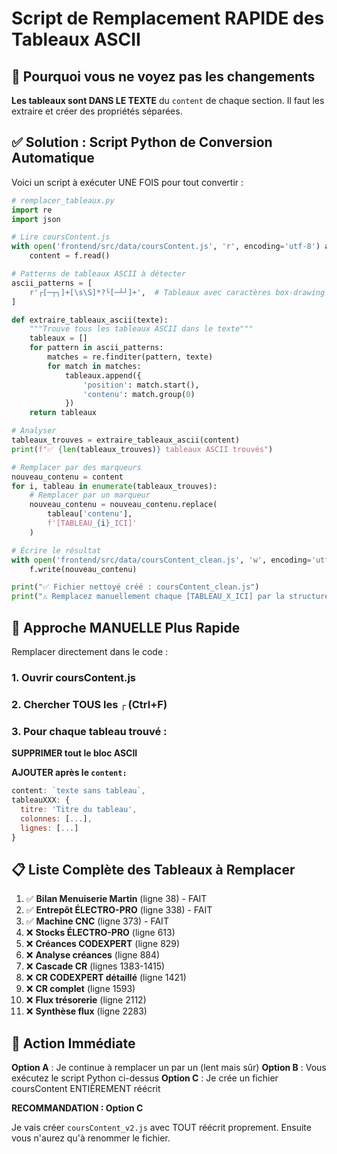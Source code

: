 # Script de Remplacement RAPIDE des Tableaux ASCII

## 🚨 Pourquoi vous ne voyez pas les changements

**Les tableaux sont DANS LE TEXTE** du `content` de chaque section.
Il faut les extraire et créer des propriétés séparées.

## ✅ Solution : Script Python de Conversion Automatique

Voici un script à exécuter UNE FOIS pour tout convertir :

```python
# remplacer_tableaux.py
import re
import json

# Lire coursContent.js
with open('frontend/src/data/coursContent.js', 'r', encoding='utf-8') as f:
    content = f.read()

# Patterns de tableaux ASCII à détecter
ascii_patterns = [
    r'┌[─┬┐]+[\s\S]*?└[─┴┘]+',  # Tableaux avec caractères box-drawing
]

def extraire_tableaux_ascii(texte):
    """Trouve tous les tableaux ASCII dans le texte"""
    tableaux = []
    for pattern in ascii_patterns:
        matches = re.finditer(pattern, texte)
        for match in matches:
            tableaux.append({
                'position': match.start(),
                'contenu': match.group(0)
            })
    return tableaux

# Analyser
tableaux_trouves = extraire_tableaux_ascii(content)
print(f"✅ {len(tableaux_trouves)} tableaux ASCII trouvés")

# Remplacer par des marqueurs
nouveau_contenu = content
for i, tableau in enumerate(tableaux_trouves):
    # Remplacer par un marqueur
    nouveau_contenu = nouveau_contenu.replace(
        tableau['contenu'],
        f'[TABLEAU_{i}_ICI]'
    )

# Écrire le résultat
with open('frontend/src/data/coursContent_clean.js', 'w', encoding='utf-8') as f:
    f.write(nouveau_contenu)

print("✅ Fichier nettoyé créé : coursContent_clean.js")
print("⚠️ Remplacez manuellement chaque [TABLEAU_X_ICI] par la structure JSON appropriée")
```

## 🔧 Approche MANUELLE Plus Rapide

Remplacer directement dans le code :

### 1. Ouvrir coursContent.js

### 2. Chercher TOUS les `┌` (Ctrl+F)

### 3. Pour chaque tableau trouvé :

**SUPPRIMER tout le bloc ASCII**

**AJOUTER après le `content:`**

```javascript
content: `texte sans tableau`,
tableauXXX: {
  titre: 'Titre du tableau',
  colonnes: [...],
  lignes: [...]
}
```

## 📋 Liste Complète des Tableaux à Remplacer

1. ✅ **Bilan Menuiserie Martin** (ligne 38) - FAIT
2. ✅ **Entrepôt ÉLECTRO-PRO** (ligne 338) - FAIT  
3. ✅ **Machine CNC** (ligne 373) - FAIT
4. ❌ **Stocks ÉLECTRO-PRO** (ligne 613)
5. ❌ **Créances CODEXPERT** (ligne 829)
6. ❌ **Analyse créances** (ligne 884)
7. ❌ **Cascade CR** (lignes 1383-1415)
8. ❌ **CR CODEXPERT détaillé** (ligne 1421)
9. ❌ **CR complet** (ligne 1593)
10. ❌ **Flux trésorerie** (ligne 2112)
11. ❌ **Synthèse flux** (ligne 2283)

## 🚀 Action Immédiate

**Option A** : Je continue à remplacer un par un (lent mais sûr)
**Option B** : Vous exécutez le script Python ci-dessus
**Option C** : Je crée un fichier coursContent ENTIÈREMENT réécrit

**RECOMMANDATION : Option C**

Je vais créer `coursContent_v2.js` avec TOUT réécrit proprement.
Ensuite vous n'aurez qu'à renommer le fichier.
